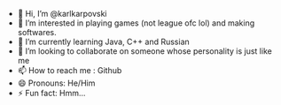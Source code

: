- 👋 Hi, I’m @karlkarpovski
- 👀 I’m interested in playing games (not league ofc lol) and making softwares.
- 🌱 I’m currently learning Java, C++ and Russian
- 💞️ I’m looking to collaborate on someone whose personality is just like me
- 📫 How to reach me : Github
- 😄 Pronouns: He/Him
- ⚡ Fun fact: Hmm...

<!---
karlkarpovski/karlkarpovski is a ✨ special ✨ repository because its `README.md` (this file) appears on your GitHub profile.
You can click the Preview link to take a look at your changes.
--->
